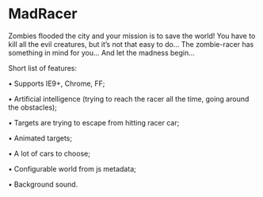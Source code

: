 MadRacer
========

Zombies flooded the city and your mission is to save the world! You have to kill all the evil creatures, but it’s not that easy to do… 
The zombie-racer has something in mind for you…
And let the madness begin… 

Short list of features:

•	Supports IE9+, Chrome, FF;

•	Artificial intelligence (trying to reach the racer all the time, going around the obstacles);

•	Targets are trying to escape from hitting racer car;

•	Animated targets;

•	A lot of cars to choose;

•	Configurable world from js metadata;

•	Background sound.
